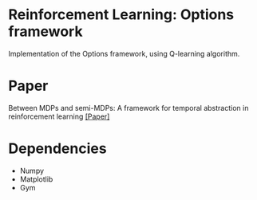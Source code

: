 # Reinforcement Learning: Options framework
Implementation of the Options framework, using Q-learning algorithm.

# Paper
Between MDPs and semi-MDPs: A framework for temporal abstraction in reinforcement learning [[Paper]](http://www-anw.cs.umass.edu/~barto/courses/cs687/Sutton-Precup-Singh-AIJ99.pdf)

# Dependencies
- Numpy
- Matplotlib
- Gym